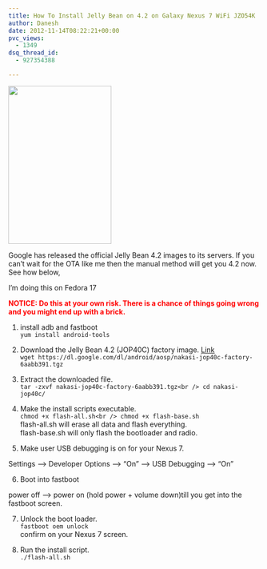 ```yaml
---
title: How To Install Jelly Bean on 4.2 on Galaxy Nexus 7 WiFi JZO54K
author: Danesh
date: 2012-11-14T08:22:21+00:00
pvc_views:
  - 1349
dsq_thread_id:
  - 927354388

---
```

<a href="/posts/how-to-install-jelly-bean-on-4-2-on-galaxy-nexus-7-wifi-jzo54k/jb-new-logo/" rel="attachment wp-att-3081"><img loading="lazy" class="alignnone size-full wp-image-3081" title="jb-new-logo" src="/wp-content/uploads/2012/11/jb-new-logo.png" alt="" width="206" height="316" /></a>

Google has released the official Jelly Bean 4.2 images to its servers. If you can&#8217;t wait for the OTA like me then the manual method will get you 4.2 now. See how below,

I&#8217;m doing this on Fedora 17

**<span style="color: #ff0000;">NOTICE: Do this at your own risk. There is a chance of things going wrong and you might end up with a brick.</span>**

1. install adb and fastboot  
`yum install android-tools`  
2. Download the Jelly Bean 4.2 (JOP40C) factory image. [Link][1]  
`wget https://dl.google.com/dl/android/aosp/nakasi-jop40c-factory-6aabb391.tgz`  
3. Extract the downloaded file.  
`tar -zxvf nakasi-jop40c-factory-6aabb391.tgz<br />
cd nakasi-jop40c/`  
4. Make the install scripts executable.  
`chmod +x flash-all.sh<br />
chmod +x flash-base.sh`  
flash-all.sh will erase all data and flash everything.  
flash-base.sh will only flash the bootloader and radio.

5. Make user USB debugging is on for your Nexus 7.

Settings &#8211;> Developer Options &#8211;> &#8220;On&#8221; &#8211;> USB Debugging &#8211;> &#8220;On&#8221;

6. Boot into fastboot

power off &#8211;> power on (hold power + volume down)till you get into the fastboot screen.

7. Unlock the boot loader.  
`fastboot oem unlock`  
confirm on your Nexus 7 screen.

8. Run the install script.  
`./flash-all.sh`

 [1]: https://dl.google.com/dl/android/aosp/nakasi-jop40c-factory-6aabb391.tgz